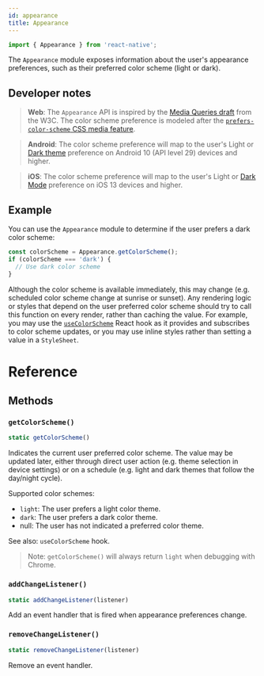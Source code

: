 ```yaml
---
id: appearance
title: Appearance
---
```


```js
import { Appearance } from 'react-native';
```

The `Appearance` module exposes information about the user's appearance preferences, such as their preferred color scheme (light or dark).

## Developer notes

> **Web**: The `Appearance` API is inspired by the [Media Queries draft](https://drafts.csswg.org/mediaqueries-5/) from the W3C. The color scheme preference is modeled after the [`prefers-color-scheme` CSS media feature](https://developer.mozilla.org/en-US/docs/Web/CSS/@media/prefers-color-scheme).

> **Android**: The color scheme preference will map to the user's Light or [Dark theme](https://developer.android.com/guide/topics/ui/look-and-feel/darktheme) preference on Android 10 (API level 29) devices and higher.

> **iOS**: The color scheme preference will map to the user's Light or [Dark Mode](https://developer.apple.com/design/human-interface-guidelines/ios/visual-design/dark-mode/) preference on iOS 13 devices and higher.

## Example

You can use the `Appearance` module to determine if the user prefers a dark color scheme:

```js
const colorScheme = Appearance.getColorScheme();
if (colorScheme === 'dark') {
  // Use dark color scheme
}
```

Although the color scheme is available immediately, this may change (e.g. scheduled color scheme change at sunrise or sunset). Any rendering logic or styles that depend on the user preferred color scheme should try to call this function on every render, rather than caching the value. For example, you may use the [`useColorScheme`](../usecolorscheme/) React hook as it provides and subscribes to color scheme updates, or you may use inline styles rather than setting a value in a `StyleSheet`.

# Reference

## Methods

### `getColorScheme()`

```js
static getColorScheme()
```

Indicates the current user preferred color scheme. The value may be updated later, either through direct user action (e.g. theme selection in device settings) or on a schedule (e.g. light and dark themes that follow the day/night cycle).

Supported color schemes:

- `light`: The user prefers a light color theme.
- `dark`: The user prefers a dark color theme.
- null: The user has not indicated a preferred color theme.

See also: `useColorScheme` hook.

> Note: `getColorScheme()` will always return `light` when debugging with Chrome.

### `addChangeListener()`

```js
static addChangeListener(listener)
```

Add an event handler that is fired when appearance preferences change.

### `removeChangeListener()`

```js
static removeChangeListener(listener)
```

Remove an event handler.
